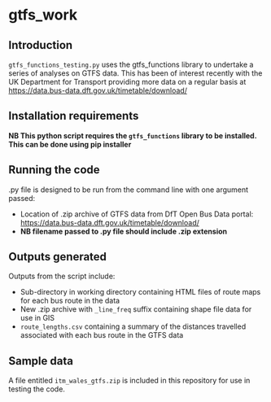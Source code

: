 # gtfs_work

## Introduction
`gtfs_functions_testing.py` uses the gtfs_functions library to undertake a series of analyses on GTFS data. This has been of interest recently with the UK Department for Transport providing more data on a regular basis at https://data.bus-data.dft.gov.uk/timetable/download/

## Installation requirements
**NB This python script requires the `gtfs_functions` library to be installed. This can be done using pip installer**

## Running the code
.py file is designed to be run from the command line with one argument passed:
* Location of .zip archive of GTFS data from DfT Open Bus Data portal: https://data.bus-data.dft.gov.uk/timetable/download/
* **NB filename passed to .py file should include .zip extension**

## Outputs generated
Outputs from the script include:
* Sub-directory in working directory containing HTML files of route maps for each bus route in the data
* New .zip archive with `_line_freq` suffix containing shape file data for use in GIS
* `route_lengths.csv` containing a summary of the distances travelled associated with each bus route in the GTFS data

## Sample data
A file entitled `itm_wales_gtfs.zip` is included in this repository for use in testing the code.
